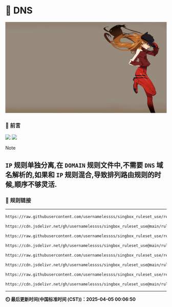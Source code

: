 
# 🧸 DNS
![](https://raw.githubusercontent.com/usernamelessss/picture-bed/main/images/202504042256831.jpg)
### 📣 前言
![](https://shields.io/badge/-移除重复规则-ff69b4) ![](https://shields.io/badge/-IP&nbsp;规则单独存放不与&nbsp;DOMAIN&nbsp;等混合-green)
> [!NOTE]
**`IP` 规则单独分离,在 `DOMAIN` 规则文件中,不需要 `DNS` 域名解析的,如果和 `IP` 规则混合,导致排列路由规则的时候,顺序不够灵活.**
---

###  🔗 规则链接
---

```url
https://raw.githubusercontent.com/usernamelessss/singbox_ruleset_use/refs/heads/main/rule/DNS/DNS_IP.json
```

```url
https://cdn.jsdelivr.net/gh/usernamelessss/singbox_ruleset_use@main/rule/DNS/DNS_IP.json
```

```url
https://raw.githubusercontent.com/usernamelessss/singbox_ruleset_use/refs/heads/main/rule/DNS/DNS_IP.srs
```

```url
https://cdn.jsdelivr.net/gh/usernamelessss/singbox_ruleset_use@main/rule/DNS/DNS_IP.srs
```

```url
https://raw.githubusercontent.com/usernamelessss/singbox_ruleset_use/refs/heads/main/rule/DNS/DNS_No_IP.json
```

```url
https://cdn.jsdelivr.net/gh/usernamelessss/singbox_ruleset_use@main/rule/DNS/DNS_No_IP.json
```

```url
https://raw.githubusercontent.com/usernamelessss/singbox_ruleset_use/refs/heads/main/rule/DNS/DNS_No_IP.srs
```

```url
https://cdn.jsdelivr.net/gh/usernamelessss/singbox_ruleset_use@main/rule/DNS/DNS_No_IP.srs
```

---
**⏲️ 最后更新时间(中国标准时间 (CST))：2025-04-05 00:06:50**